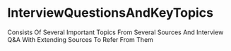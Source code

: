 # InterviewQuestionsAndKeyTopics
Consists Of Several Important Topics From Several Sources And Interview Q&amp;A With Extending Sources To Refer From Them
